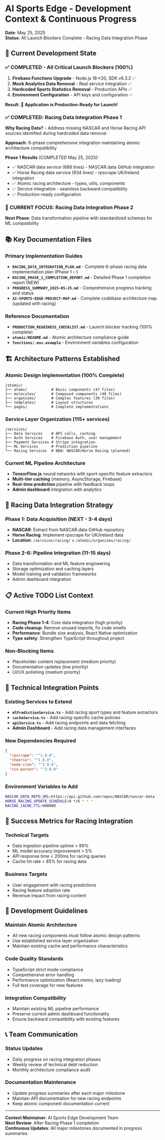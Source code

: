 # AI Sports Edge - Development Context & Continuous Progress
**Date**: May 25, 2025  
**Status**: All Launch Blockers Complete - Racing Data Integration Phase

## 🎯 **Current Development State**

### ✅ **COMPLETED - All Critical Launch Blockers (100%)**
1. **Firebase Functions Upgrade** - Node.js 18→20, SDK v6.3.2 ✅
2. **Mock Analytics Data Removal** - Real service integration ✅  
3. **Hardcoded Sports Statistics Removal** - Production APIs ✅
4. **Environment Configuration** - API keys and configuration ✅

**Result**: 🚀 **Application is Production-Ready for Launch!**

### ✅ **COMPLETED: Racing Data Integration Phase 1**

**Why Racing Data?** - Address missing NASCAR and Horse Racing API sources identified during hardcoded data removal

**Approach**: 6-phase comprehensive integration maintaining atomic architecture compatibility

**Phase 1 Results** (COMPLETED May 25, 2025):
- ✅ NASCAR data service (688 lines) - NASCAR.data GitHub integration
- ✅ Horse Racing data service (934 lines) - rpscrape UK/Ireland integration  
- ✅ Atomic racing architecture - types, utils, components
- ✅ Service integration - seamless backward compatibility
- ✅ Production-ready configuration

### 🏁 **CURRENT FOCUS: Racing Data Integration Phase 2**

**Next Phase**: Data transformation pipeline with standardized schemas for ML compatibility

## 📚 **Key Documentation Files**

### Primary Implementation Guides
- **`RACING_DATA_INTEGRATION_PLAN.md`** - Complete 6-phase racing data implementation plan (Phase 1 ✅)
- **`RACING_PHASE_1_COMPLETION_REPORT.md`** - Detailed Phase 1 completion report (NEW)
- **`PROGRESS_SUMMARY_2025-05-25.md`** - Comprehensive progress tracking and status
- **`AI-SPORTS-EDGE-PROJECT-MAP.md`** - Complete codebase architecture map (updated with racing)

### Reference Documentation  
- **`PRODUCTION_READINESS_CHECKLIST.md`** - Launch blocker tracking (100% complete)
- **`atomic/README.md`** - Atomic architecture compliance guide
- **`functions/.env.example`** - Environment variables configuration

## 🏗️ **Architecture Patterns Established**

### Atomic Design Implementation (100% Complete)
```
/atomic/
├── atoms/           # Basic components (47 files)
├── molecules/       # Compound components (40 files)  
├── organisms/       # Complex features (30 files)
├── templates/       # Layout structures
└── pages/           # Complete implementations
```

### Service Layer Organization (115+ services)
```
/services/
├── Data Services    # API calls, caching
├── Auth Services    # Firebase Auth, user management
├── Payment Services # Stripe integration
├── ML Services      # Prediction pipeline
└── Racing Services  # NEW: NASCAR/Horse Racing (planned)
```

### Current ML Pipeline Architecture
- **TensorFlow.js** neural networks with sport-specific feature extractors
- **Multi-tier caching** (memory, AsyncStorage, Firebase)
- **Real-time prediction** pipeline with feedback loops
- **Admin dashboard** integration with analytics

## 🔄 **Racing Data Integration Strategy**

### Phase 1: Data Acquisition (NEXT - 3-4 days)
- **NASCAR**: Extract from NASCAR.data GitHub repository
- **Horse Racing**: Implement rpscrape for UK/Ireland data
- **Location**: `/services/racing/` + `/atomic/organisms/racing/`

### Phase 2-6: Pipeline Integration (11-15 days)
- Data transformation and ML feature engineering
- Storage optimization and caching layers  
- Model training and validation frameworks
- Admin dashboard integration

## 📋 **Active TODO List Context**

### Current High Priority Items
- **Racing Phase 1-4**: Core data integration (high priority)
- **Code cleanup**: Remove unused imports, fix code smells
- **Performance**: Bundle size analysis, React Native optimization
- **Type safety**: Strengthen TypeScript throughout project

### Non-Blocking Items
- Placeholder content replacement (medium priority)
- Documentation updates (low priority)
- UI/UX polishing (medium priority)

## 🔧 **Technical Integration Points**

### Existing Services to Extend
- **`mlPredictionService.ts`** - Add racing sport types and feature extractors
- **`cacheService.ts`** - Add racing-specific cache policies
- **`apiService.ts`** - Add racing endpoints and data fetching
- **Admin Dashboard** - Add racing data management interfaces

### New Dependencies Required
```json
{
  "rpscrape": "^1.0.0",
  "cheerio": "^1.0.0", 
  "node-cron": "^3.0.0",
  "csv-parser": "^3.0.0"
}
```

### Environment Variables to Add
```bash
NASCAR_DATA_REPO_URL=https://api.github.com/repos/NASCAR/nascar-data
HORSE_RACING_UPDATE_SCHEDULE=0 */6 * * *
RACING_CACHE_TTL=900000
```

## 🎯 **Success Metrics for Racing Integration**

### Technical Targets
- Data ingestion pipeline uptime > 99%
- ML model accuracy improvement > 5%
- API response time < 200ms for racing queries
- Cache hit rate > 85% for racing data

### Business Targets
- User engagement with racing predictions
- Racing feature adoption rate
- Revenue impact from racing content

## 🚨 **Development Guidelines**

### Maintain Atomic Architecture
- All new racing components must follow atomic design patterns
- Use established service layer organization
- Maintain existing cache and performance characteristics

### Code Quality Standards
- TypeScript strict mode compliance
- Comprehensive error handling
- Performance optimization (React.memo, lazy loading)
- Full test coverage for new features

### Integration Compatibility
- Maintain existing ML pipeline performance
- Preserve current admin dashboard functionality
- Ensure backward compatibility with existing features

## 📞 **Team Communication**

### Status Updates
- Daily progress on racing integration phases
- Weekly review of technical debt reduction
- Monthly architecture compliance audit

### Documentation Maintenance
- Update progress summaries after each major milestone
- Maintain API documentation for new racing endpoints
- Keep atomic component documentation current

---

**Context Maintainer**: AI Sports Edge Development Team  
**Next Review**: After Racing Phase 1 completion  
**Continuous Updates**: All major milestones documented in progress summaries